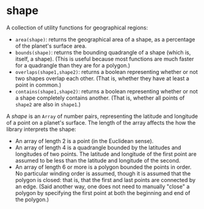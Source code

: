 shape
=====

A collection of utility functions for geographical regions:

*   `area(shape)`: returns the geographical area of a shape, as a percentage of
    the planet's surface area.
*   `bounds(shape)`: returns the bounding quadrangle of a shape (which is,
    itself, a shape). (This is useful because most functions are much faster
    for a quadrangle than they are for a polygon.)
*   `overlaps(shape1,shape2)`: returns a boolean representing whether or not
    two shapes overlap each other. (That is, whether they have at least a point
    in common.)
*   `contains(shape1,shape2)`: returns a boolean representing whether or not
    a shape completely contains another. (That is, whether all points of
    `shape2` are also in `shape1`.)

A *shape* is an `Array` of number pairs, representing the latitude and
longitude of a point on a planet's surface. The length of the array affects the
how the library interprets the shape:

*   An array of length 2 is a point (in the Euclidean sense).
*   An array of length 4 is a quadrangle bounded by the latitudes and
    longitudes of two points. The latitude and longitude of the first point are
    assumed to be less than the latitude and longitude of the second.
*   An array of length 6 or more is a polygon bounded the points in order. No
    particular winding order is assumed, though it is assumed that the polygon
    is closed: that is, that the first and last points are connected by an
    edge. (Said another way, one does not need to manually "close" a polygon by
    specifying the first point at both the beginning and end of the polygon.)
